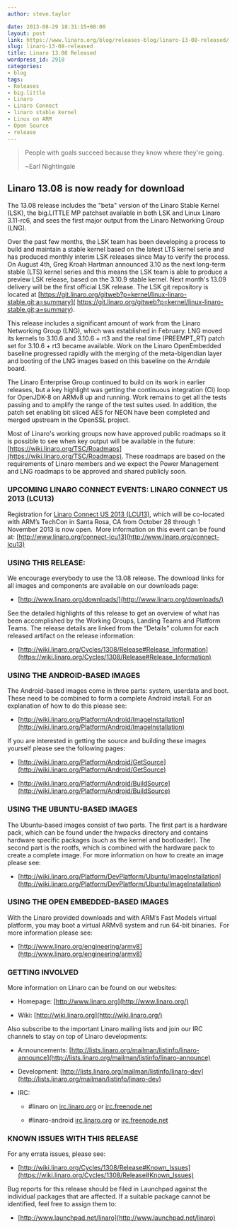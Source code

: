 ```yaml
---
author: steve.taylor

date: 2013-08-29 18:31:15+00:00
layout: post
link: https://www.linaro.org/blog/releases-blog/linaro-13-08-released/
slug: linaro-13-08-released
title: Linaro 13.08 Released
wordpress_id: 2910
categories:
- blog
tags:
- Releases
- big.little
- Linaro
- Linaro Connect
- linaro stable kernel
- Linux on ARM
- Open Source
- release
---
```


<blockquote>People with goals succeed because they know where they're going.

~Earl Nightingale</blockquote>




## Linaro 13.08 is now ready for download


The 13.08 release includes the "beta" version of the Linaro Stable Kernel (LSK), the big.LITTLE MP patchset available in both LSK and Linux Linaro 3.11-rc6, and sees the first major output from the Linaro Networking Group (LNG).

Over the past few months, the LSK team has been developing a process to build and maintain a stable kernel based on the latest LTS kernel serie and has produced monthly interim LSK releases since May to verify the process. On August 4th, Greg Kroah ­Hartman announced 3.10 as the next long-­term stable (LTS) kernel series and this means the LSK team is able to produce a preview LSK release, based on the 3.10.9 stable kernel. Next month's 13.09 delivery will be the first official LSK release. The LSK git repository is located at [https://git.linaro.org/gitweb?p=kernel/linux-linaro-stable.git;a=summary]( https://git.linaro.org/gitweb?p=kernel/linux-linaro-stable.git;a=summary).

This release includes a significant amount of work from the Linaro Networking Group (LNG), which was established in February. LNG moved its kernels to 3.10.6 and 3.10.6 + rt3 and the real time (PREEMPT_RT) patch set for 3.10.6 + rt3 became available. Work on the Linaro OpenEmbedded baseline progressed rapidly with the merging of the meta-bigendian layer and booting of the LNG images based on this baseline on the Arndale board.

The Linaro Enterprise Group continued to build on its work in earlier releases, but a key highlight was getting the continuous integration (CI) loop for OpenJDK-8 on ARMv8 up and running. Work remains to get all the tests passing and to amplify the range of the test suites used. In addition, the patch set enabling bit sliced AES for NEON have been completed and merged upstream in the OpenSSL project.

Most of Linaro's working groups now have approved public roadmaps so it is possible to see when key output will be available in the future: [https://wiki.linaro.org/TSC/Roadmaps](https://wiki.linaro.org/TSC/Roadmaps). These roadmaps are based on the requirements of Linaro members and we expect the Power Management and LNG roadmaps to be approved and shared publicly soon.


### UPCOMING LINARO CONNECT EVENTS: LINARO CONNECT US 2013 (LCU13)


Registration for [Linaro Connect US 2013 (LCU13)](http://www.linaro.org/connect-lcu13), which will be co-located with ARM’s TechCon in Santa Rosa, CA from October 28 through 1 November 2013 is now open.  More information on this event can be found at: [http://www.linaro.org/connect-lcu13](http://www.linaro.org/connect-lcu13)


### USING THIS RELEASE:


We encourage everybody to use the 13.08 release. The download links for all images and components are available on our downloads page:




  * [http://www.linaro.org/downloads/](http://www.linaro.org/downloads/)


See the detailed highlights of this release to get an overview of what has been accomplished by the Working Groups, Landing Teams and Platform Teams. The release details are linked from the “Details” column for each released artifact on the release information:


  * [http://wiki.linaro.org/Cycles/1308/Release#Release_Information](https://wiki.linaro.org/Cycles/1308/Release#Release_Information)




### USING THE ANDROID-BASED IMAGES


The Android-based images come in three parts: system, userdata and boot. These need to be combined to form a complete Android install. For an explanation of how to do this please see:




  * [http://wiki.linaro.org/Platform/Android/ImageInstallation](http://wiki.linaro.org/Platform/Android/ImageInstallation)


If you are interested in getting the source and building these images yourself please see the following pages:


  * [http://wiki.linaro.org/Platform/Android/GetSource](http://wiki.linaro.org/Platform/Android/GetSource)


  * [http://wiki.linaro.org/Platform/Android/BuildSource](http://wiki.linaro.org/Platform/Android/BuildSource)




### USING THE UBUNTU-BASED IMAGES


The Ubuntu-based images consist of two parts. The first part is a hardware pack, which can be found under the hwpacks directory and contains hardware specific packages (such as the kernel and bootloader). The second part is the rootfs, which is combined with the hardware pack to create a complete image. For more information on how to create an image please see:




  * [http://wiki.linaro.org/Platform/DevPlatform/Ubuntu/ImageInstallation](http://wiki.linaro.org/Platform/DevPlatform/Ubuntu/ImageInstallation)




### USING THE OPEN EMBEDDED-BASED IMAGES


With the Linaro provided downloads and with ARM’s Fast Models virtual platform, you may boot a virtual ARMv8 system and run 64-bit binaries.  For more information please see:




  * [http://www.linaro.org/engineering/armv8](http://www.linaro.org/engineering/armv8)




### GETTING INVOLVED


More information on Linaro can be found on our websites:




  * Homepage: [http://www.linaro.org](http://www.linaro.org/)


  * Wiki: [http://wiki.linaro.org](http://wiki.linaro.org/)


Also subscribe to the important Linaro mailing lists and join our IRC channels to stay on top of Linaro developments:


  * Announcements: [http://lists.linaro.org/mailman/listinfo/linaro-announce](http://lists.linaro.org/mailman/listinfo/linaro-announce)


  * Development: [http://lists.linaro.org/mailman/listinfo/linaro-dev](http://lists.linaro.org/mailman/listinfo/linaro-dev)


  * IRC:


    * #linaro on [irc.linaro.org](http://www.linaro.org/linaro-blog/2013/07/30/linaro-13-07-released/irc.linaro.org) or [irc.freenode.net](http://www.linaro.org/linaro-blog/2013/07/30/linaro-13-07-released/irc.freenode.net)


    * #linaro-android [irc.linaro.org](http://www.linaro.org/linaro-blog/2013/07/30/linaro-13-07-released/irc.linaro.org) or [irc.freenode.net](http://www.linaro.org/linaro-blog/2013/07/30/linaro-13-07-released/irc.freenode.net)







### KNOWN ISSUES WITH THIS RELEASE


For any errata issues, please see:




  * [http://wiki.linaro.org/Cycles/1308/Release#Known_Issues](https://wiki.linaro.org/Cycles/1308/Release#Known_Issues)


Bug reports for this release should be filed in Launchpad against the individual packages that are affected. If a suitable package cannot be identified, feel free to assign them to:


  * [http://www.launchpad.net/linaro](http://www.launchpad.net/linaro)
